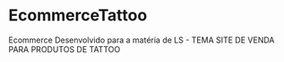 # EcommerceTattoo
Ecommerce Desenvolvido para a matéria de LS - TEMA SITE DE VENDA PARA PRODUTOS DE TATTOO
